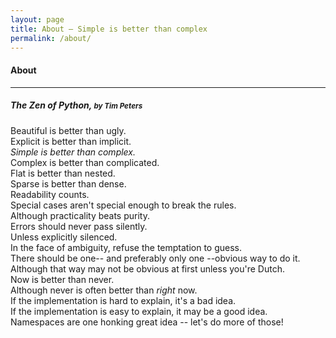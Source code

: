 ```yaml
---
layout: page
title: About — Simple is better than complex
permalink: /about/
---
```


<h4 class="page-title">About</h4>
<hr class="sm">

<h5>The Zen of Python, <small>by Tim Peters</small></h5>

Beautiful is better than ugly.<br>
Explicit is better than implicit.<br>
_Simple is better than complex._<br>
Complex is better than complicated.<br>
Flat is better than nested.<br>
Sparse is better than dense.<br>
Readability counts.<br>
Special cases aren't special enough to break the rules.<br>
Although practicality beats purity.<br>
Errors should never pass silently.<br>
Unless explicitly silenced.<br>
In the face of ambiguity, refuse the temptation to guess.<br>
There should be one-- and preferably only one --obvious way to do it.<br>
Although that way may not be obvious at first unless you're Dutch.<br>
Now is better than never.<br>
Although never is often better than *right* now.<br>
If the implementation is hard to explain, it's a bad idea.<br>
If the implementation is easy to explain, it may be a good idea.<br>
Namespaces are one honking great idea -- let's do more of those!
